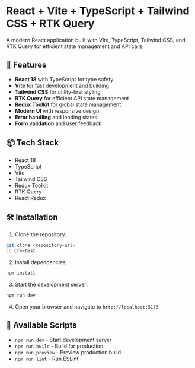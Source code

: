 # React + Vite + TypeScript + Tailwind CSS + RTK Query

A modern React application built with Vite, TypeScript, Tailwind CSS, and RTK Query for efficient state management and API calls.

## 🚀 Features

- **React 18** with TypeScript for type safety
- **Vite** for fast development and building
- **Tailwind CSS** for utility-first styling
- **RTK Query** for efficient API state management
- **Redux Toolkit** for global state management
- **Modern UI** with responsive design
- **Error handling** and loading states
- **Form validation** and user feedback

## 📦 Tech Stack

- React 18
- TypeScript
- Vite
- Tailwind CSS
- Redux Toolkit
- RTK Query
- React Redux

## 🛠️ Installation

1. Clone the repository:

```bash
git clone <repository-url>
cd crm-test
```

2. Install dependencies:

```bash
npm install
```

3. Start the development server:

```bash
npm run dev
```

4. Open your browser and navigate to `http://localhost:5173`

## 🔧 Available Scripts

- `npm run dev` - Start development server
- `npm run build` - Build for production
- `npm run preview` - Preview production build
- `npm run lint` - Run ESLint
